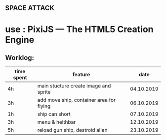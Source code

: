 ## SPACE ATTACK

# use : PixiJS — The HTML5 Creation Engine

## Worklog:

| time spent | feature                                       | date       |
| ---------- | --------------------------------------------- |------------|
| 4h         | main stucture create image and sprite         | 04.10.2019 |
| 3h         | add move ship, container area for flying      | 06.10.2019 |
| 1h         | ship can short                                | 07.10.2019 |
| 3h         | menu & helthbar                               | 12.10.2019 |
| 5h         | reload gun ship, destroid alien               | 23.10.2019 |
